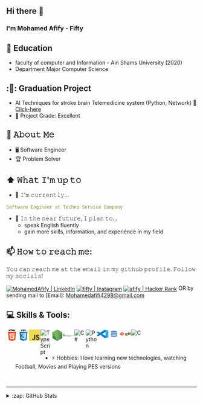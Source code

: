 ## Hi there 👋
### I'm Mohamed Afify - Fifty 
<!--
**m0hamedafifi/m0hamedafifi** is a ✨ _special_ ✨ repository because its `README.md` (this file) appears on your GitHub profile.

Here are some ideas to get you started:

- 🔭 I’m currently working on ...
- 🌱 I’m currently learning ...
- 👯 I’m looking to collaborate on ...
- 🤔 I’m looking for help with ...
- 💬 Ask me about ...
- 📫 How to reach me: ...
- 😄 Pronouns: ...
- ⚡ Fun fact: ...
-->

## :pencil: Education 
- faculty of computer and Information - Ain Shams University (2020)
- Department Major Computer Science

## :🔭: Graduation Project
- AI Techniques for stroke brain Telemedicine system (Python, Network) :link: [Click-here](https://github.com/m0hamedafifi/Brain-stroke)
- 🎯 Project Grade: Excellent

## :book: 𝙰𝚋𝚘𝚞𝚝 𝙼𝚎
- 🖥 Software Engineer
- 🏆 Problem Solver



## ⬆ 𝚆𝚑𝚊𝚝 𝙸'𝚖 𝚞𝚙 𝚝𝚘
- 🔨 𝙸'𝚖 𝚌𝚞𝚛𝚛𝚎𝚗𝚝𝚕𝚢...
```yaml
Software Engineer at Techno Service Company
```

- 🎯 𝙸𝚗 𝚝𝚑𝚎 𝚗𝚎𝚊𝚛 𝚏𝚞𝚝𝚞𝚛𝚎, 𝙸 𝚙𝚕𝚊𝚗 𝚝𝚘...
  - speak English fluently
  - gain more skills, information, and experience in my field
    
## 📫 𝙷𝚘𝚠 𝚝𝚘 𝚛𝚎𝚊𝚌𝚑 𝚖𝚎:
𝚈𝚘𝚞 𝚌𝚊𝚗 𝚛𝚎𝚊𝚌𝚑 𝚖𝚎 𝚊𝚝 𝚝𝚑𝚎 𝚎𝚖𝚊𝚒𝚕 𝚒𝚗 𝚖𝚢 𝚐𝚒𝚝𝚑𝚞𝚋 𝚙𝚛𝚘𝚏𝚒𝚕𝚎. 𝙵𝚘𝚕𝚕𝚘𝚠 𝚖𝚢 𝚜𝚘𝚌𝚒𝚊𝚕𝚜!

[<img align="center" alt="MohamedAfify | LinkedIn" title="Follow ِfifty on LinkedIn"  height="40em" src="https://raw.githubusercontent.com/Raymo111/Raymo111/master/socials/linkedin.png" />](https://www.linkedin.com/in/mohamed-afifi-739baa159/)
[<img src="https://raw.githubusercontent.com/Raymo111/Raymo111/master/socials/instagram.svg" height="40em" align="center" alt="fifty | Instagram" title="Follow fifty on Instagram"/>](https://instagram.com/m0hamedafifi)
[<img src="https://upload.wikimedia.org/wikipedia/commons/4/40/HackerRank_Icon-1000px.png" height="40em" align="center" alt="afify | Hacker Rank" title="Follow afify on Hacker Rank"/>](https://www.hackerrank.com/profile/afifimohamed765)
OR by sending mail to
[Email]: [Mohamedafifi4298@gmail.com](mailto:mohamedafifi4298@gmail.com)

## :computer: Skills & Tools:

<img align="left" alt="HTML5" title="HTML5" width="30px" src="https://raw.githubusercontent.com/github/explore/80688e429a7d4ef2fca1e82350fe8e3517d3494d/topics/html/html.png" />
<img align="left" alt="CSS3" title="CSS3" width="30px" src="https://raw.githubusercontent.com/github/explore/80688e429a7d4ef2fca1e82350fe8e3517d3494d/topics/css/css.png" />
<img align="left" alt="JavaScript" title="JavaScript" width="30px" src="https://raw.githubusercontent.com/github/explore/80688e429a7d4ef2fca1e82350fe8e3517d3494d/topics/javascript/javascript.png" />
<img align="left" alt="TypeScript" title="TypeScript" width="30px" src="https://upload.wikimedia.org/wikipedia/commons/4/4c/Typescript_logo_2020.svg" />
<img align="left" alt="Node.js" title="Node.js" width="30px" src="https://raw.githubusercontent.com/github/explore/80688e429a7d4ef2fca1e82350fe8e3517d3494d/topics/nodejs/nodejs.png" />
<img align="left" alt="MongoDB" title="MongoDB" width="30px" src="https://raw.githubusercontent.com/github/explore/80688e429a7d4ef2fca1e82350fe8e3517d3494d/topics/mongodb/mongodb.png" />
<img align="left" alt="C#" title="C#" width="30px" src="https://upload.wikimedia.org/wikipedia/commons/0/0d/C_Sharp_wordmark.svg" />
<img align="left" alt="Python" title="Python" width="30px" src="https://logos-download.com/wp-content/uploads/2016/10/Python_logo_icon.png" />
<img align="left" height="23px" alt="Visual Studio Code" title="Visual Studio Code" width="30px" src="https://raw.githubusercontent.com/github/explore/80688e429a7d4ef2fca1e82350fe8e3517d3494d/topics/visual-studio-code/visual-studio-code.png" height="23px" />
<img align="left" height="23px" alt="SQL" title="SQL" width="30px" src="https://raw.githubusercontent.com/github/explore/80688e429a7d4ef2fca1e82350fe8e3517d3494d/topics/sql/sql.png" />
<img align="left" height="23px" alt="Git" title="Git" width="30px" src="https://raw.githubusercontent.com/github/explore/80688e429a7d4ef2fca1e82350fe8e3517d3494d/topics/git/git.png" />
<img align="left" height="23px" alt="C++" title="C++" width="30px" src="https://upload.wikimedia.org/wikipedia/commons/1/18/ISO_C%2B%2B_Logo.svg"/>

<br /><br /><br />
- ⚡ Hobbies: I love learning new technologies, watching Football, Movies and Playing PES versions
<br />

--- 

<details>
  <summary>:zap: GitHub Stats</summary>

  <img align="left" alt="fifty's GitHub Stats" src="https://github-readme-stats.vercel.app/api?username=m0hamedafifi&show_icons=true&hide_border=true" />

</details>
